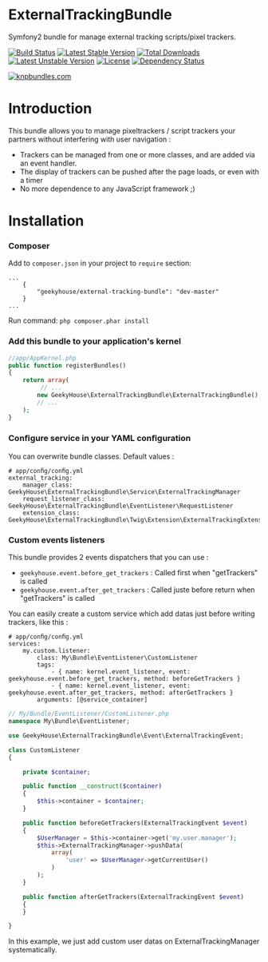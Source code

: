 ExternalTrackingBundle
=============

Symfony2 bundle for manage external tracking scripts/pixel trackers.

[![Build Status](https://travis-ci.org/GeekyHouse/ExternalTrackingBundle.png?branch=master)](https://travis-ci.org/GeekyHouse/ExternalTrackingBundle) [![Latest Stable Version](https://poser.pugx.org/geekyhouse/external-tracking-bundle/v/stable.svg)](https://packagist.org/packages/geekyhouse/external-tracking-bundle) [![Total Downloads](https://poser.pugx.org/geekyhouse/external-tracking-bundle/downloads.svg)](https://packagist.org/packages/geekyhouse/external-tracking-bundle) [![Latest Unstable Version](https://poser.pugx.org/geekyhouse/external-tracking-bundle/v/unstable.svg)](https://packagist.org/packages/geekyhouse/external-tracking-bundle) [![License](https://poser.pugx.org/geekyhouse/external-tracking-bundle/license.svg)](https://packagist.org/packages/geekyhouse/external-tracking-bundle) [![Dependency Status](https://www.versioneye.com/php/geekyhouse:external-tracking-bundle/dev-master/badge.svg)](https://www.versioneye.com/php/geekyhouse:external-tracking-bundle/dev-master)

[![knpbundles.com](http://knpbundles.com/GeekyHouse/ExternalTrackingBundle/badge-short)](http://knpbundles.com/GeekyHouse/ExternalTrackingBundle)

Introduction
============

This bundle allows you to manage pixeltrackers / script trackers your partners without interfering with user navigation :

* Trackers can be managed from one or more classes, and are added via an event handler. 
* The display of trackers can be pushed after the page loads, or even with a timer
* No more dependence to any JavaScript framework ;)

Installation
============

### Composer

Add to `composer.json` in your project to `require` section:

````
...
    {
        "geekyhouse/external-tracking-bundle": "dev-master"
    }
...
````

Run command:
`php composer.phar install`

### Add this bundle to your application's kernel
``` php
//app/AppKernel.php
public function registerBundles()
{
    return array(
         // ...
        new GeekyHouse\ExternalTrackingBundle\ExternalTrackingBundle(),
        // ...
    );
}
```

### Conﬁgure service in your YAML conﬁguration
You can overwrite bundle classes. Default values :
````
# app/conﬁg/conﬁg.yml
external_tracking:
	manager_class: GeekyHouse\ExternalTrackingBundle\Service\ExternalTrackingManager
	request_listener_class: GeekyHouse\ExternalTrackingBundle\EventListener\RequestListener
	extension_class: GeekyHouse\ExternalTrackingBundle\Twig\Extension\ExternalTrackingExtension
````

### Custom events listeners
This bundle provides 2 events dispatchers that you can use :
* `geekyhouse.event.before_get_trackers` : Called first when "getTrackers" is called
* `geekyhouse.event.after_get_trackers` : Called juste before return when "getTrackers" is called

You can easily create a custom service which add datas just before writing trackers, like this :
````
# app/conﬁg/conﬁg.yml
services:
    my.custom.listener:
        class: My\Bundle\EventListener\CustomListener
        tags:
            - { name: kernel.event_listener, event: geekyhouse.event.before_get_trackers, method: beforeGetTrackers }
            - { name: kernel.event_listener, event: geekyhouse.event.after_get_trackers, method: afterGetTrackers }
        arguments: [@service_container]
````
``` php
// My/Bundle/EventListener/CustomListener.php
namespace My\Bundle\EventListener;

use GeekyHouse\ExternalTrackingBundle\Event\ExternalTrackingEvent;

class CustomListener
{

    private $container;

    public function __construct($container)
    {
        $this->container = $container;
    }

    public function beforeGetTrackers(ExternalTrackingEvent $event)
    {
        $UserManager = $this->container->get('my.user.manager');
        $this->ExternalTrackingManager->pushData(
            array(
                'user' => $UserManager->getCurrentUser()
            )
        );
    }

    public function afterGetTrackers(ExternalTrackingEvent $event)
    {
    }

}
```
In this example, we just add custom user datas on ExternalTrackingManager systematically.
